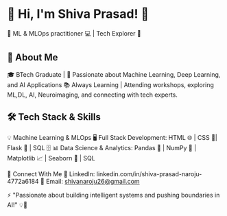 # 👋 Hi, I'm Shiva Prasad! 🚀
🔹 ML & MLOps practitioner 💻 | Tech Explorer 🔬

## 🚀 About Me
🎓 BTech Graduate | 📍 Passionate about Machine Learning, Deep Learning, and AI Applications
📚 Always Learning | Attending workshops, exploring ML,DL, AI, Neuroimaging, and connecting with tech experts.

## 🛠️ Tech Stack & Skills
💡 Machine Learning & MLOps
🖥️ Full Stack Development: HTML 🌐 | CSS 🎨| Flask 🧩 | SQL 🗄️
📊 Data Science & Analytics: Pandas 🐼 | NumPy 🔢 | Matplotlib 📈 | Seaborn 🎨 | SQL 

🌟 Connect With Me
💼 LinkedIn: linkedin.com/in/shiva-prasad-naroju-4772a6184
📧 Email: shivanaroju26@gmail.com

⚡ "Passionate about building intelligent systems and pushing boundaries in AI!" 💡🚀